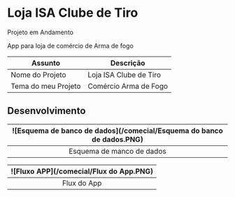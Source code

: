 # Loja ISA Clube de Tiro

Projeto em Andamento

App para loja de comércio de Arma de fogo


|           Assunto           |          Descrição             |
| --------------------------- | ------------------------------ |
| Nome do Projeto             | Loja ISA Clube de Tiro |
| Tema do meu Projeto         | Comércio Arma de Fogo  |


## Desenvolvimento 


| ![Esquema de banco de dados](/comecial/Esquema do banco de dados.PNG) |
| :----------------------------------------------: |
|        Esquema de manco de dados         |

| ![Fluxo APP](/comecial/Flux do App.PNG) |
| :------------------------------: |
|         Flux do App  |
